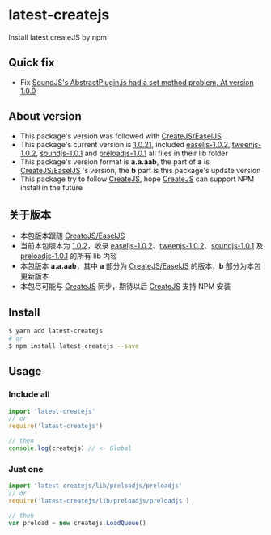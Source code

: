 # latest-createjs
Install latest createJS by npm

## Quick fix

*   Fix [SoundJS's AbstractPlugin.js had a set method problem, At version 1.0.0](https://github.com/CreateJS/SoundJS/issues/281)

## About version

*   This package's version was followed with [CreateJS/EaselJS][1]
*   This package's current version is [1.0.21][2], included [easeljs-1.0.2][3], [tweenjs-1.0.2][4], [soundjs-1.0.1][5] and  [preloadjs-1.0.1][6] all files in their lib folder
*   This package's version format is **a.a.aab**, the part of **a** is [CreateJS/EaselJS][1] 's version, the **b** part is this package's update version
*   This package try to follow [CreateJS][7], hope  [CreateJS][7] can support NPM install in the future

## 关于版本

*   本包版本跟随 [CreateJS/EaselJS][1]
*   当前本包版本为 [1.0.2][2]，收录 [easeljs-1.0.2][3]、[tweenjs-1.0.2][4]、[soundjs-1.0.1][5] 及 [preloadjs-1.0.1][6] 的所有 lib 内容
*   本包版本 **a.a.aab**，其中 **a** 部分为 [CreateJS/EaselJS][1] 的版本，**b** 部分为本包更新版本
*   本包尽可能与 [CreateJS][7] 同步，期待以后 [CreateJS][7] 支持 NPM 安装

## Install
```bash
$ yarn add latest-createjs
# or
$ npm install latest-createjs --save
```

## Usage

### Include all
```js
import 'latest-createjs'
// or
require('latest-createjs')

// then
console.log(createjs) // <- Global
```

### Just one
```js
import 'latest-createjs/lib/preloadjs/preloadjs'
// or
require('latest-createjs/lib/preloadjs/preloadjs')

// then
var preload = new createjs.LoadQueue()
```

[1]: https://github.com/CreateJS/EaselJS
[2]: https://github.com/MIKUScallion/latest-createjs/tree/v1.0.21
[3]: https://github.com/CreateJS/EaselJS/tree/v1.0.2
[4]: https://github.com/CreateJS/TweenJS/tree/v1.0.2
[5]: https://github.com/CreateJS/SoundJS/tree/v1.0.1
[6]: https://github.com/CreateJS/PreloadJS/tree/v1.0.1
[7]: https://github.com/CreateJS
